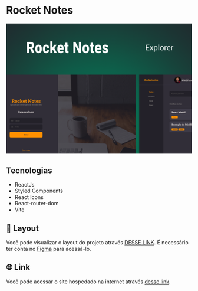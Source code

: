 # Rocket Notes

<img src="./public/Capa.png"/>

## Tecnologias

- ReactJs
- Styled Components
- React Icons
- React-router-dom
- Vite

## 🔖 Layout

Você pode visualizar o layout do projeto através [DESSE LINK](https://www.figma.com/file/hbBzycZDR4WGSVWyK5aOqV/RocketNotes?node-id=201%3A562). É necessário ter conta no [Figma](https://figma.com) para acessá-lo.

## 🌐 Link

Você pode acessar o site hospedado na internet através [desse link](https://rocket-notes-winkelstrotersergio.vercel.app/).
